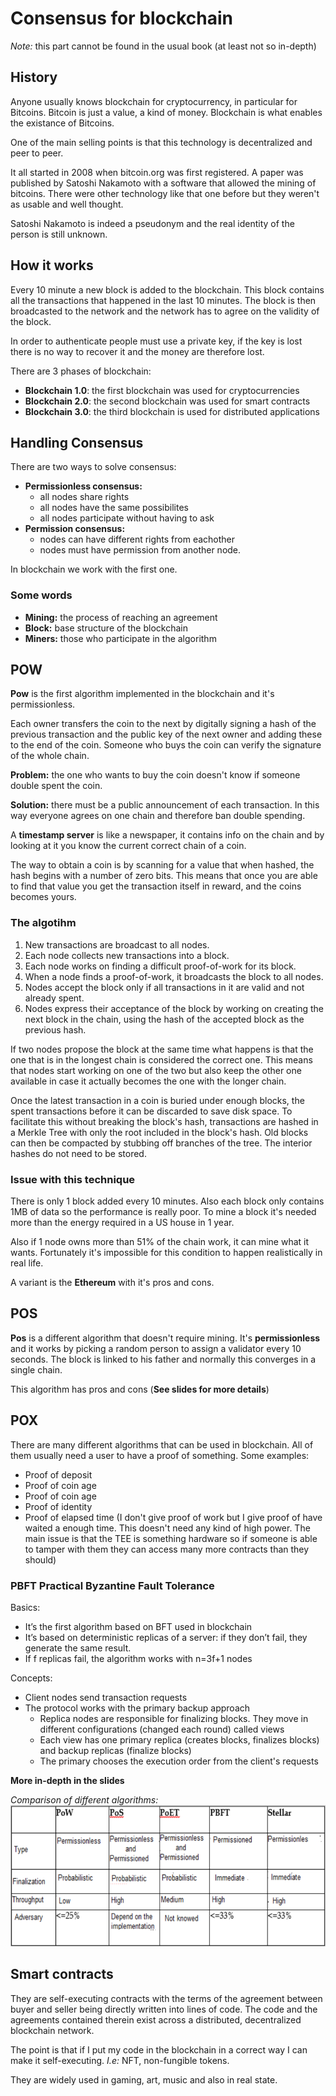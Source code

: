 # Consensus for blockchain

*Note:* this part cannot be found in the usual book (at least not so in-depth)

## History

Anyone usually knows blockchain for cryptocurrency, in particular for Bitcoins. Bitcoin is just a value, a kind of money. Blockchain is what enables the existance of Bitcoins.

One of the main selling points is that this technology is decentralized and peer to peer.

It all started in 2008 when bitcoin.org was first registered. A paper was published by Satoshi Nakamoto with a software that allowed the mining of bitcoins. There were other technology like that one before but they weren't as usable and well thought.

Satoshi Nakamoto is indeed a pseudonym and the real identity of the person is still unknown.

## How it works

Every 10 minute a new block is added to the blockchain. This block contains all the transactions that happened in the last 10 minutes. The block is then broadcasted to the network and the network has to agree on the validity of the block.

In order to authenticate people must use a private key, if the key is lost there is no way to recover it and the money are therefore lost.

There are 3 phases of blockchain:

- **Blockchain 1.0**: the first blockchain was used for cryptocurrencies
- **Blockchain 2.0**: the second blockchain was used for smart contracts
- **Blockchain 3.0**: the third blockchain is used for distributed applications

## Handling Consensus

There are two ways to solve consensus:

- **Permissionless consensus:**
  - all nodes share rights
  - all nodes have the same possibilites
  - all nodes participate without having to ask
- **Permission consensus:**
  - nodes can have different rights from eachother
  - nodes must have permission from another node.

In blockchain we work with the first one.

### Some words

- **Mining:** the process of reaching an agreement
- **Block:** base structure of the blockchain
- **Miners:** those who participate in the algorithm

## POW

**Pow** is the first algorithm implemented in the blockchain and it's permissionless.

Each owner transfers the coin to the next by digitally signing a hash of the previous transaction and the public key of the next owner and adding these to the end of the coin. Someone who buys the coin can verify the signature of the whole chain.

**Problem:** the one who wants to buy the coin doesn't know if someone double spent the coin.

**Solution:** there must be a public announcement of each transaction. In this way everyone agrees on one chain and therefore ban double spending.

A **timestamp server** is like a newspaper, it contains info on the chain and by looking at it you know the current correct chain of a coin.

The way to obtain a coin is by scanning for a value that when hashed, the hash begins with a number of zero bits. This means that once you are able to find that value you get the transaction itself in reward, and the coins becomes yours.

### The algotihm

1. New transactions are broadcast to all nodes.
2. Each node collects new transactions into a block.
3. Each node works on finding a difficult proof-of-work for its block.
4. When a node finds a proof-of-work, it broadcasts the block to all nodes.
5. Nodes accept the block only if all transactions in it are valid and not already spent.
6. Nodes express their acceptance of the block by working on creating the next block in the chain, using the hash of the accepted block as the previous hash.

If two nodes propose the block at the same time what happens is that the one that is in the longest chain is considered the correct one. This means that nodes start working on one of the two but also keep the other one available in case it actually becomes the one with the longer chain.

Once the latest transaction in a coin is buried under enough blocks, the spent transactions before it can be discarded to save disk space. To facilitate this without breaking the block's hash, transactions are hashed in a Merkle Tree with only the root included in the block's hash. Old blocks can then be compacted by stubbing off branches of the tree. The interior hashes do not need to be stored.

### Issue with this technique

There is only 1 block added every 10 minutes. Also each block only contains 1MB of data so the performance is really poor. To mine a block it's needed more than the energy required in a US house in 1 year.

Also if 1 node owns more than 51% of the chain work, it can mine what it wants. Fortunately it's impossible for this condition to happen realistically in real life.

A variant is the **Ethereum** with it's pros and cons.

## POS

**Pos** is a different algorithm that doesn't require mining. It's **permissionless** and it works by picking a random person to assign a validator every 10 seconds. The block is linked to his father and normally this converges in a single chain.

This algorithm has pros and cons (**See slides for more details**)

## POX

There are many different algorithms that can be used in blockchain. All of them usually need a user to have a proof of something. Some examples:

- Proof of deposit
- Proof of coin age
- Proof of coin age
- Proof of identity
- Proof of elapsed time (I don't give proof of work but I give proof of have waited a enough time. This doesn't need any kind of high power. The main issue is that the TEE is something hardware so if someone is able to tamper with them they can access many more contracts than they should)

### PBFT Practical Byzantine Fault Tolerance

Basics:

- It’s the first algorithm based on BFT used in blockchain
- It’s based on deterministic replicas of a server: if they don’t fail, they generate the same result.
- If f replicas fail, the algorithm works with n=3f+1 nodes

Concepts:

- Client nodes send transaction requests
- The protocol works with the primary backup approach
  - Replica nodes are responsible for finalizing blocks. They move in different configurations (changed each round) called views
  - Each view has one primary replica (creates blocks, finalizes blocks) and backup replicas (finalize blocks)
  - The primary chooses the execution order from the client's requests

**More in-depth in the slides**

*Comparison of different algorithms:*  
![Comparison of different algorithms](../Screenshots/POX)

## Smart contracts

They are self-executing contracts with the terms of the agreement between buyer and seller being directly written into lines of code. The code and the agreements contained therein exist across a distributed, decentralized blockchain network.

The point is that if I put my code in the blockchain in a correct way I can make it self-executing. *I.e:* NFT, non-fungible tokens.

They are widely used in gaming, art, music and also in real state.
